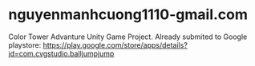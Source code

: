 # nguyenmanhcuong1110-gmail.com
Color Tower Advanture
Unity Game Project.
Already submited to Google playstore: https://play.google.com/store/apps/details?id=com.cvgstudio.balljumpjump
